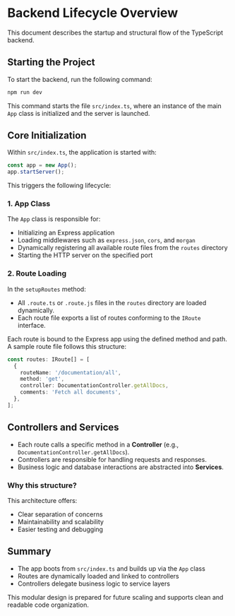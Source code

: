 # Backend Lifecycle Overview

This document describes the startup and structural flow of the TypeScript backend.

## Starting the Project

To start the backend, run the following command:

```bash
npm run dev
```

This command starts the file `src/index.ts`, where an instance of the main `App` class is initialized and the server is launched.

## Core Initialization

Within `src/index.ts`, the application is started with:

```ts
const app = new App();
app.startServer();
```

This triggers the following lifecycle:

### 1. App Class

The `App` class is responsible for:
- Initializing an Express application
- Loading middlewares such as `express.json`, `cors`, and `morgan`
- Dynamically registering all available route files from the `routes` directory
- Starting the HTTP server on the specified port

### 2. Route Loading

In the `setupRoutes` method:
- All `.route.ts` or `.route.js` files in the `routes` directory are loaded dynamically.
- Each route file exports a list of routes conforming to the `IRoute` interface.

Each route is bound to the Express app using the defined method and path. A sample route file follows this structure:

```ts
const routes: IRoute[] = [
  {
    routeName: '/documentation/all',
    method: 'get',
    controller: DocumentationController.getAllDocs,
    comments: 'Fetch all documents',
  },
];
```

## Controllers and Services

- Each route calls a specific method in a **Controller** (e.g., `DocumentationController.getAllDocs`).
- Controllers are responsible for handling requests and responses.
- Business logic and database interactions are abstracted into **Services**.

### Why this structure?

This architecture offers:
- Clear separation of concerns
- Maintainability and scalability
- Easier testing and debugging

## Summary

- The app boots from `src/index.ts` and builds up via the `App` class
- Routes are dynamically loaded and linked to controllers
- Controllers delegate business logic to service layers

This modular design is prepared for future scaling and supports clean and readable code organization.
